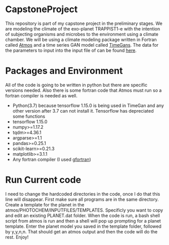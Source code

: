 # CapstoneProject

This repository is part of my capstone project in the preliminary stages. We are modeling the climate of the exo-planet TRAPPIST1-e with the intention of subjecting organisms and microbes to the environment using a climate chamber. We will be using a climate modeling package written in Fortran called [Atmos](https://github.com/VirtualPlanetaryLaboratory/atmos) and a time series GAN model called [TimeGans](https://github.com/jsyoon0823/TimeGAN). The data for the parameters to input into the input file of can be found [here](http://exoplanet.eu/catalog/trappist-1_e/).

# Packages and Environment
All of the code is going to be written in python but there are specific versions needed. Also there is some fortran code that Atmos must run so a fortran compiler is needed as well. 
* Python(3.7) because tensorflow 1.15.0 is being used in TimeGan and any other version after 3.7 can not install it. Tensorflow has depreciated some functions
* tensorflow 1.15.0
* numpy>=1.17.2
* tqdm>=4.36.1
* argparse>=1.1
* pandas>=0.25.1
* scikit-learn>=0.21.3
* matplotlib>=3.1.1
* Any fortran compiler (I used [gfortran](https://gcc.gnu.org/wiki/GFortranBinaries))

# Run Current code
I need to change the hardcoded directories in the code, once I do that this line will disappear. First make sure all programs are in the same directory. 
Create a template for the planet in the atmos/PHOTOCHEM/INPUTFILES/TEMPLATES. Specificly you want to copy and edit an existing PLANET.dat folder.
When the code is run, a bash shell script from atmos is run and then a shell will pop up prompting for a planet template. Enter the planet model you saved in the template folder, followed by y,y,n,n. 
That should get an atmos output and then the code will do the rest. Enjoy!
